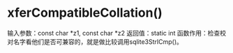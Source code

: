 # xferCompatibleCollation()
输入参数：const char *z1, const char *z2
返回值：static int
函数作用：检查校对名字看他们是否可兼容的，就是做比较调用sqlite3StrICmp()。
